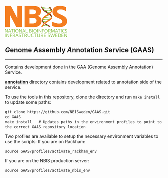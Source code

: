 
[<img align="center" src="NBIS.png" width="200" height="100" />](https://nbis.se) 
<h2 ><em>G</em>enome <em>A</em>ssembly <em>A</em>nnotation <i>S</i>ervice (GAAS)</h2>

---------------------------

Contains development done in the GAA (Genome Assembly Annotation) Service.

[__annotation__](annotation) directory contains development related to annotation side of the service.</br>

To use the tools in this repository, clone the directory and run `make install` to update some paths:
```
git clone https://github.com/NBISweden/GAAS.git
cd GAAS
make install   # Updates paths in the environment profiles to point to the correct GAAS repository location
```

Two profiles are available to setup the necessary environment variables to use the scripts:
If you are on Rackham:
```
source GAAS/profiles/activate_rackham_env
```

If you are on the NBIS production server:
```
source GAAS/profiles/activate_nbis_env
```
